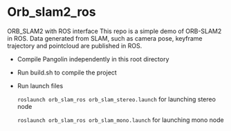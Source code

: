 # Orb_slam2_ros
ORB_SLAM2 with ROS interface
This repo is a simple demo of ORB-SLAM2 in ROS. Data generated from SLAM, such as camera pose, keyframe trajectory and pointcloud are published in ROS.  

* Compile Pangolin independently in this root directory

* Run build.sh to compile the project

* Run launch files
  
  ``` roslaunch orb_slam_ros orb_slam_stereo.launch ``` for launching stereo node

  ``` roslaunch orb_slam_ros orb_slam_mono.launch ``` for launching mono node




